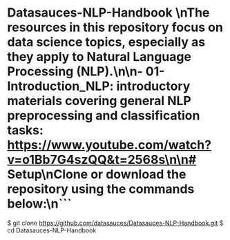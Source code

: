 # Datasauces-NLP-Handbook \nThe resources in this repository focus on data science topics, especially as they apply to Natural Language Processing (NLP).\n\n- **01-Introduction_NLP:** introductory materials covering general NLP preprocessing and classification tasks: https://www.youtube.com/watch?v=o1Bb7G4szQQ&t=2568s\n\n# Setup\n**Clone** or **download** the repository using the commands below:\n```
$ git clone https://github.com/datasauces/Datasauces-NLP-Handbook.git
$ cd Datasauces-NLP-Handbook
```\n\n# Citation:\nShould you wish to cite these notebooks, kindly use the format below:\nDatasa